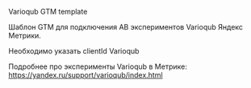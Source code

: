 Varioqub GTM template

Шаблон GTM для подключения AB экспериментов Varioqub Яндекс Метрики.

Необходимо указать clientId Varioqub

Подробнее про эксперименты Varioqub в Метрике: https://yandex.ru/support/varioqub/index.html
